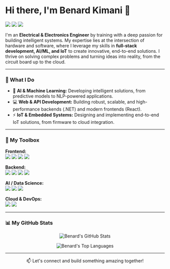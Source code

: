 <!-- ### Hi there 👋-->

<!--
**benkimz/benkimz** is a ✨ _special_ ✨ repository because its `README.md` (this file) appears on your GitHub profile.

Here are some ideas to get you started:

- 🔭 I’m currently working on ...
- 🌱 I’m currently learning ...
- 👯 I’m looking to collaborate on ...
- 🤔 I’m looking for help with ...
- 💬 Ask me about ...
- 📫 How to reach me: ...
- 😄 Pronouns: ...
- ⚡ Fun fact: ...
-->

# Hi there, I'm Benard Kimani 👋

<a href="https://www.linkedin.com/in/benkimz" target="_blank"><img src="https://img.shields.io/badge/LinkedIn-0077B5?style=for-the-badge&logo=linkedin&logoColor=white" /></a>
<a href="https://dev.beamtm.com" target="_blank"><img src="https://img.shields.io/badge/Portfolio-4F46E5?style=for-the-badge&logo=firefox&logoColor=white" /></a>
<a href="mailto:benkim3619@gmail.com"><img src="https://img.shields.io/badge/Email-D14836?style=for-the-badge&logo=gmail&logoColor=white" /></a>

I'm an **Electrical & Electronics Engineer** by training with a deep passion for building intelligent systems. My expertise lies at the intersection of hardware and software, where I leverage my skills in **full-stack development, AI/ML, and IoT** to create innovative, end-to-end solutions. I thrive on solving complex problems and turning ideas into reality, from the circuit board up to the cloud.

---

### 🚀 What I Do

- 🧠 **AI & Machine Learning:** Developing intelligent solutions, from predictive models to NLP-powered applications.
- 💻 **Web & API Development:** Building robust, scalable, and high-performance backends (.NET) and modern frontends (React).
- ⚡ **IoT & Embedded Systems:** Designing and implementing end-to-end IoT solutions, from firmware to cloud integration.

---

### 🔧 My Toolbox

<p align="left">
  <strong>Frontend:</strong><br>
  <a href="https://react.dev/" target="_blank"><img src="https://img.shields.io/badge/React-20232A?style=for-the-badge&logo=react&logoColor=61DAFB" /></a>
  <a href="https://www.typescriptlang.org/" target="_blank"><img src="https://img.shields.io/badge/TypeScript-007ACC?style=for-the-badge&logo=typescript&logoColor=white" /></a>
  <a href="https://developer.mozilla.org/en-US/docs/Web/JavaScript" target="_blank"><img src="https://img.shields.io/badge/JavaScript-F7DF1E?style=for-the-badge&logo=javascript&logoColor=black" /></a>
  <a href="https://tailwindcss.com/" target="_blank"><img src="https://img.shields.io/badge/Tailwind_CSS-38B2AC?style=for-the-badge&logo=tailwind-css&logoColor=white" /></a>
</p>

<p align="left">
  <strong>Backend:</strong><br>
  <a href="https://dotnet.microsoft.com/en-us/" target="_blank"><img src="https://img.shields.io/badge/.NET-512BD4?style=for-the-badge&logo=dotnet&logoColor=white" /></a>
  <a href="https://learn.microsoft.com/en-us/dotnet/csharp/" target="_blank"><img src="https://img.shields.io/badge/C%23-239120?style=for-the-badge&logo=c-sharp&logoColor=white" /></a>
  <a href="https://www.python.org/" target="_blank"><img src="https://img.shields.io/badge/Python-3776AB?style=for-the-badge&logo=python&logoColor=white" /></a>
  <a href="https://www.microsoft.com/en-us/sql-server" target="_blank"><img src="https://img.shields.io/badge/SQL_Server-CC2927?style=for-the-badge&logo=microsoft-sql-server&logoColor=white" /></a>
</p>

<p align="left">
  <strong>AI / Data Science:</strong><br>
  <a href="https://scikit-learn.org/stable/" target="_blank"><img src="https://img.shields.io/badge/Scikit--Learn-F7931E?style=for-the-badge&logo=scikit-learn&logoColor=white" /></a>
  <a href="https://www.tensorflow.org/" target="_blank"><img src="https://img.shields.io/badge/TensorFlow-FF6F00?style=for-the-badge&logo=tensorflow&logoColor=white" /></a>
  <a href="https://pandas.pydata.org/" target="_blank"><img src="https://img.shields.io/badge/Pandas-150458?style=for-the-badge&logo=pandas&logoColor=white" /></a>
</p>

<p align="left">
  <strong>Cloud & DevOps:</strong><br>
  <a href="https://azure.microsoft.com/en-us/" target="_blank"><img src="https://img.shields.io/badge/Azure-0078D4?style=for-the-badge&logo=microsoft-azure&logoColor=white" /></a>
  <a href="https://www.docker.com/" target="_blank"><img src="https://img.shields.io/badge/Docker-2496ED?style=for-the-badge&logo=docker&logoColor=white" /></a>
</p>

---

### 📊 My GitHub Stats

<p align="center">
  <img src="https://github-readme-stats.vercel.app/api?username=benkimz&show_icons=true&theme=radical&hide_border=true&include_all_commits=true" alt="Benard's GitHub Stats" />
</p>
<p align="center">
  <img src="https://github-readme-stats.vercel.app/api/top-langs/?username=benkimz&layout=compact&theme=radical&hide_border=true" alt="Benard's Top Languages" />
</p>

---

<p align="center">
  📫 Let's connect and build something amazing together!
</p>

